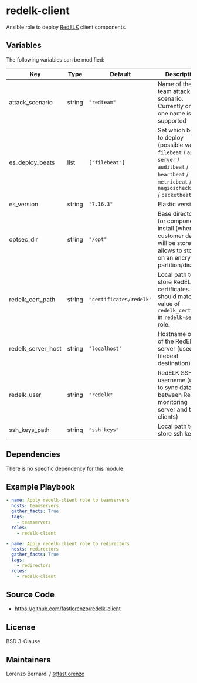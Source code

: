 # redelk-client

Ansible role to deploy [RedELK](https://github.com/outflanknl/RedELK/) client components.

## Variables

The following variables can be modified:

| Key | Type | Default | Description |
|-----|------|---------|-------------|
| attack_scenario | string | `"redteam"` | Name of the red team attack scenario. Currently only one name is supported |
| es_deploy_beats | list | `["filebeat"]` | Set which beats to deploy (possible values: `filebeat` / `apm-server` / `auditbeat` / `heartbeat` / `metricbeat` / `nagioscheckbeat` / `packetbeat`) |
| es_version | string | `"7.16.3"` | Elastic version |
| optsec_dir | string | `"/opt"` | Base directory for components install (where customer data will be stored) - allows to store on an encrypted partition/disk |
| redelk_cert_path | string | `"certificates/redelk"` | Local path to store RedELK certificates. This should match the value of `redelk_cert_path` in `redelk-server` role. |
| redelk_server_host | string | `"localhost"` | Hostname or IP of the RedELK server (used for filebeat destination) |
| redelk_user | string | `"redelk"` | RedELK SSH username (used to sync data between RedELK monitoring server and the clients) |
| ssh_keys_path | string | `"ssh_keys"` | Local path to store ssh keys |

## Dependencies

There is no specific dependency for this module.

## Example Playbook

```yaml
- name: Apply redelk-client role to teamservers
  hosts: teamservers
  gather_facts: True
  tags:
    - teamservers
  roles:
    - redelk-client

- name: Apply redelk-client role to redirectors
  hosts: redirectors
  gather_facts: True
  tags:
    - redirectors
  roles:
    - redelk-client
```

## Source Code

* <https://github.com/fastlorenzo/redelk-client>

## License

BSD 3-Clause

## Maintainers

Lorenzo Bernardi / [@fastlorenzo](https://twitter.com/fastlorenzo)
